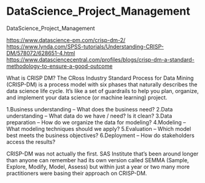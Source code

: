 # DataScience_Project_Management
DataScience_Project_Management

https://www.datascience-pm.com/crisp-dm-2/
https://www.lynda.com/SPSS-tutorials/Understanding-CRISP-DM/578072/628651-4.html
https://www.datasciencecentral.com/profiles/blogs/crisp-dm-a-standard-methodology-to-ensure-a-good-outcome

What is CRISP DM?
The CRoss Industry Standard Process for Data Mining (CRISP-DM) is a process model with six phases that naturally describes the data science life cycle. It’s like a set of guardrails to help you plan, organize, and implement your data science (or machine learning) project.

1.Business understanding – What does the business need?
2.Data understanding – What data do we have / need? Is it clean?
3.Data preparation – How do we organize the data for modeling?
4.Modeling – What modeling techniques should we apply?
5.Evaluation – Which model best meets the business objectives?
6.Deployment – How do stakeholders access the results?

CRISP-DM was not actually the first.  SAS Institute that’s been around longer than anyone can remember had its own version called SEMMA (Sample, Explore, Modify, Model, Assess) but within just a year or two many more practitioners were basing their approach on CRISP-DM.
